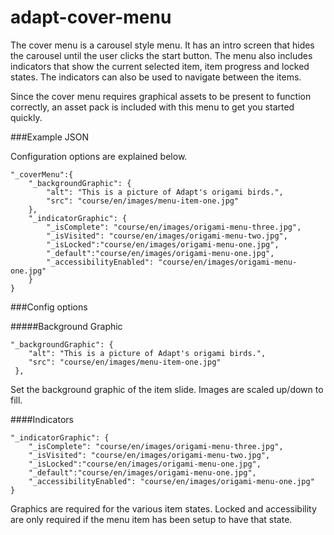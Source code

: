 adapt-cover-menu
===============

The cover menu is a carousel style menu. It has an intro screen that hides the carousel until the user clicks the start button. The menu also includes indicators that show the current selected item, item progress and locked states. The indicators can also be used to navigate between the items.

Since the cover menu requires graphical assets to be present to function correctly, an asset pack is included with this menu to get you started quickly.

###Example JSON

Configuration options are explained below.

```
"_coverMenu":{
    "_backgroundGraphic": {
        "alt": "This is a picture of Adapt's origami birds.",
        "src": "course/en/images/menu-item-one.jpg"
    },
    "_indicatorGraphic": {
        "_isComplete": "course/en/images/origami-menu-three.jpg",
        "_isVisited": "course/en/images/origami-menu-two.jpg",
        "_isLocked":"course/en/images/origami-menu-one.jpg",
        "_default":"course/en/images/origami-menu-one.jpg",
        "_accessibilityEnabled": "course/en/images/origami-menu-one.jpg"
    }
}
```

###Config options

#####Background Graphic

```
"_backgroundGraphic": {
    "alt": "This is a picture of Adapt's origami birds.",
    "src": "course/en/images/menu-item-one.jpg"
 },
```

Set the background graphic of the item slide. Images are scaled up/down to fill.

####Indicators

```
"_indicatorGraphic": {
    "_isComplete": "course/en/images/origami-menu-three.jpg",
    "_isVisited": "course/en/images/origami-menu-two.jpg",
    "_isLocked":"course/en/images/origami-menu-one.jpg",
    "_default":"course/en/images/origami-menu-one.jpg",
    "_accessibilityEnabled": "course/en/images/origami-menu-one.jpg"
}
```

Graphics are required for the various item states. Locked and accessibility are only required if the menu item has been setup to have that state.



